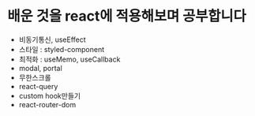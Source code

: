 # 배운 것을 react에 적용해보며 공부합니다

- 비동기통신, useEffect
- 스타일 : styled-component
- 최적화 : useMemo, useCallback
- modal, portal
- 무한스크롤
- react-query
- custom hook만들기
- react-router-dom
